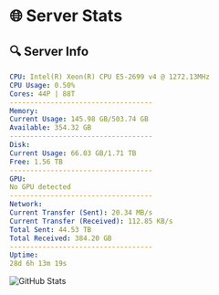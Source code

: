 # 🌐 Server Stats
## 🔍 Server Info
```yaml
CPU: Intel(R) Xeon(R) CPU E5-2699 v4 @ 1272.13MHz
CPU Usage: 0.50%
Cores: 44P | 88T
-----------------------------------
Memory:
Current Usage: 145.98 GB/503.74 GB
Available: 354.32 GB
-----------------------------------
Disk:
Current Usage: 66.03 GB/1.71 TB
Free: 1.56 TB
-----------------------------------
GPU:
No GPU detected
-----------------------------------
Network:
Current Transfer (Sent): 20.34 MB/s
Current Transfer (Received): 112.85 KB/s
Total Sent: 44.53 TB
Total Received: 384.20 GB
-----------------------------------
Uptime:
28d 6h 13m 19s
```
![GitHub Stats](https://img.shields.io/badge/Updated-2025-04-05_03:36:08-blue)